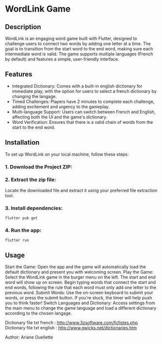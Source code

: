 # WordLink Game
## Description
WordLink is an engaging word game built with Flutter, designed to challenge users to connect two words by adding one letter at a time. The goal is to transition from the start word to the end word, making sure each intermediate word is valid. The game supports multiple languages (French by default) and features a simple, user-friendly interface.

## Features
- Integrated Dictionary: Comes with a built-in english dictionary for immediate play, with the option for users to select a french dictionary by changing the langage.
- Timed Challenges: Players have 2 minutes to complete each challenge, adding excitement and urgency to the gameplay.
- Multi-language Support: Users can switch between French and English, affecting both the UI and the game's dictionary.
- Word Verification: Ensures that there is a valid chain of words from the start to the end word.

## Installation
To set up WordLink on your local machine, follow these steps:
### 1. Download the Project ZIP:
### 2. Extract the zip file:
Locate the downloaded file and extract it using your preferred file extraction tool.
### 3. Install dependencies:
```
flutter pub get
```
### 4. Run the app:
```
flutter run
```
## Usage
Start the Game: Open the app and the game will automatically load the default dictionary and present you with welcoming screen.
Play the Game: Select the WordLink game in the burger menu on the left. The start and end word will show up on screen. Begin typing words that connect the start and end words, following the rule that each word must only add one letter to the previous word.
Submit Words: Use the on-screen keyboard to submit your words, or press the submit button. If you're stuck, the timer will help push you to think faster!
Switch Languages and Dictionary: Access settings from the main menu to change the game language and load a different dictionary according to the chosen langage.

Dictionary file txt french : http://www.3zsoftware.com/fr/listes.php
Dictionary file txt english : http://www.gwicks.net/dictionaries.htm  

Author: Ariane Ouellette
